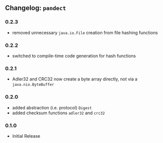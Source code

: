 ## Changelog: `pandect`

### 0.2.3

- removed unnecessary `java.io.File` creation from file hashing functions

### 0.2.2

- switched to compile-time code generation for hash functions

### 0.2.1

- Adler32 and CRC32 now create a byte array directly, not via a `java.nio.ByteBuffer`

### 0.2.0

- added abstraction (i.e. protocol) `Digest`
- added checksum functions `adler32` and `crc32`

### 0.1.0

- Initial Release
